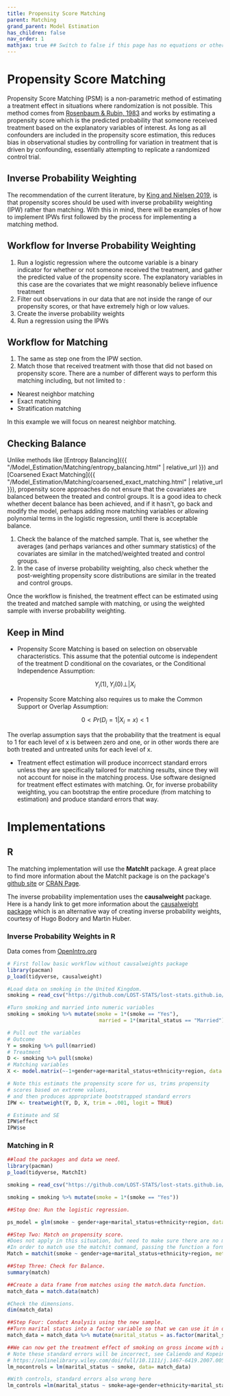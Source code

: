 ```yaml
---
title: Propensity Score Matching
parent: Matching
grand_parent: Model Estimation
has_children: false
nav_order: 1
mathjax: true ## Switch to false if this page has no equations or other math rendering.
---
```


# Propensity Score Matching

Propensity Score Matching (PSM) is a non-parametric method of estimating a treatment effect in situations where randomization is not possible. This method comes from [Rosenbaum & Rubin, 1983](https://www.jstor.org/stable/2335942?seq=1) and works by estimating a propensity score which is the predicted probability that someone received treatment based on the explanatory variables of interest. As long as all confounders are included in the propensity score estimation, this reduces bias in observational studies by controlling for variation in treatment that is driven by confounding, essentially attempting to replicate a randomized control trial.

## Inverse Probability Weighting 

The recommendation of the current literature, by [King and Nielsen 2019](https://ideas.repec.org/a/cup/polals/v27y2019i04p435-454_00.html), is that propensity scores should be used with inverse probability weighting (IPW) rather than matching. With this in mind, there will be examples of how to implement IPWs first followed by the process for implementing a matching method. 

## Workflow for Inverse Probability Weighting

1. Run a logistic regression where the outcome variable is a binary indicator for whether or not someone received the treatment, and gather the predicted value of the propensity score. The explanatory variables in this case are the covariates that we might reasonably believe influence treatment
2. Filter out observations in our data that are not inside the range of our propensity scores, or that have extremely high or low values.
3. Create the inverse probability weights
4. Run a regression using the IPWs

## Workflow for Matching

1. The same as step one from the IPW section. 
2. Match those that received treatment with those that did not based on propensity score. There are a number of different ways to perform this matching including, but not limited to :

* Nearest neighbor matching
* Exact matching
* Stratification matching

In this example we will focus on nearest neighbor matching.

## Checking Balance

Unlike methods like [Entropy Balancing]({{ "/Model_Estimation/Matching/entropy_balancing.html" | relative_url }}) and [Coarsened Exact Matching]({{ "/Model_Estimation/Matching/coarsened_exact_matching.html" | relative_url }}), propensity score approaches do not ensure that the covariates are balanced between the treated and control groups. It is a good idea to check whether decent balance has been achieved, and if it hasn't, go back and modify the model, perhaps adding more matching variables or allowing polynomial terms in the logistic regression, until there is acceptable balance.

1. Check the balance of the matched sample. That is, see whether the averages (and perhaps variances and other summary statistics) of the covariates are similar in the matched/weighted treated and control groups.
2. In the case of inverse probability weighting, also check whether the post-weighting propensity score distributions are similar in the treated and control groups.

Once the workflow is finished, the treatment effect can be estimated using the treated and matched sample with matching, or using the weighted sample with inverse probability weighting. 

## Keep in Mind

- Propensity Score Matching is based on selection on observable characteristics. This assume that the potential outcome is independent of the treatment D conditional on the covariates, or the Conditional Independence Assumption:

$$Y_i(1),Y_i(0)\bot|X_i$$

- Propensity Score Matching also requires us to make the Common Support or Overlap Assumption: 

$$0<Pr(D_i = 1 | X_i = x)<1$$

The overlap assumption says that the probability that the treatment is equal to 1 for each level of x is between zero and one, or in other words there are both treated and untreated units for each level of x. 

- Treatment effect estimation will produce incorrcect standard errors unless they are specifically tailored for matching results, since they will not account for noise in the matching process. Use software designed for treatment effect estimates with matching. Or, for inverse probability weighting, you can bootstrap the entire procedure (from matching to estimation) and produce standard errors that way.

# Implementations

## R

The matching implementation will use the **MatchIt** package. A great place to find more information about the MatchIt package is on the package's [github site](https://github.com/kosukeimai/MatchIt) or [CRAN Page](https://cran.r-project.org/web/packages/MatchIt/vignettes/MatchIt.html).

The inverse probability implementation uses the **causalweight** package. Here is a handy link to get more information about the  [causalweight package](https://cran.r-project.org/web/packages/causalweight/vignettes/bodory-huber.pdf) which is an alternative way of creating inverse probability weights, courtesy of Hugo Bodory and Martin Huber.

### Inverse Probability Weights in R

Data comes from [OpenIntro.org](https://www.openintro.org/data/index.php?data=smoking)

```r
# First follow basic workflow without causalweights package
library(pacman)
p_load(tidyverse, causalweight)

#Load data on smoking in the United Kingdom.
smoking = read_csv("https://github.com/LOST-STATS/lost-stats.github.io/raw/source/Model_Estimation/Matching/Data/smoking.csv")

#Turn smoking and married into numeric variables
smoking = smoking %>% mutate(smoke = 1*(smoke == "Yes"),
                              married = 1*(marital_status == "Married"))

# Pull out the variables
# Outcome
Y = smoking %>% pull(married)
# Treatment
D <- smoking %>% pull(smoke)
# Matching variables
X <- model.matrix(~-1+gender+age+marital_status+ethnicity+region, data = smoking)

# Note this estimats the propensity score for us, trims propensity 
# scores based on extreme values,
# and then produces appropriate bootstrapped standard errors
IPW <- treatweight(Y, D, X, trim = .001, logit = TRUE)

# Estimate and SE
IPW$effect
IPW$se
```

### Matching in R

```r
##load the packages and data we need.
library(pacman)
p_load(tidyverse, MatchIt)

smoking = read_csv("https://github.com/LOST-STATS/lost-stats.github.io/raw/source/Model_Estimation/Matching/Data/smoking.csv")

smoking = smoking %>% mutate(smoke = 1*(smoke == "Yes"))

##Step One: Run the logistic regression.

ps_model = glm(smoke ~ gender+age+marital_status+ethnicity+region, data=smoking)

##Step Two: Match on propensity score.
#Does not apply in this situation, but need to make sure there are no missing values in the covariates we are choosing. 
#In order to match use the matchit command, passing the function a formula, the data to use and the method, in this case, nearest neighor estimation.
Match = matchit(smoke ~ gender+age+marital_status+ethnicity+region, method = "nearest", data =smoking)

##Step Three: Check for Balance.
summary(match)

##Create a data frame from matches using the match.data function.
match_data = match.data(match)

#Check the dimensions.
dim(match_data)

##Step Four: Conduct Analysis using the new sample.
##Turn marital status into a factor variable so that we can use it in our regression 
match_data = match_data %>% mutate(marital_status = as.factor(marital_status))

##We can now get the treatment effect of smoking on gross income with and without controls
# Note these standard errors will be incorrect, see Caliendo and Kopeinig (2008) for fixes
# https://onlinelibrary.wiley.com/doi/full/10.1111/j.1467-6419.2007.00527.x
lm_nocontrols = lm(marital_status ~ smoke, data= match_data)

#With controls, standard errors also wrong here
lm_controls =lm(marital_status ~ smoke+age+gender+ethnicity+marital_status, data=match_data)
```
